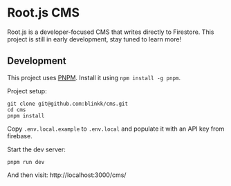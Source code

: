 # Root.js CMS

Root.js is a developer-focused CMS that writes directly to Firestore. This
project is still in early development, stay tuned to learn more!

## Development

This project uses [PNPM](https://pnpm.io/). Install it using `npm install -g pnpm`.

Project setup:

```shell
git clone git@github.com:blinkk/cms.git
cd cms
pnpm install
```

Copy `.env.local.example` to `.env.local` and populate it with an API key from firebase.

Start the dev server:

```shell
pnpm run dev
```

And then visit: http://localhost:3000/cms/

